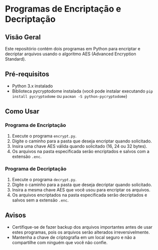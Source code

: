 # Programas de Encriptação e Decriptação

## Visão Geral
Este repositório contém dois programas em Python para encriptar e decriptar arquivos usando o algoritmo AES (Advanced Encryption Standard).

## Pré-requisitos
- Python 3.x instalado
- Biblioteca pycryptodome instalada (você pode instalar executando `pip install pycryptodome` ou `pacman -S python-pycryptodome`)

## Como Usar

### Programa de Encriptação
1. Execute o programa `encrypt.py`.
2. Digite o caminho para a pasta que deseja encriptar quando solicitado.
3. Insira uma chave AES válida quando solicitado (16, 24 ou 32 bytes).
4. Os arquivos na pasta especificada serão encriptados e salvos com a extensão `.enc`.

### Programa de Decriptação
1. Execute o programa `decrypt.py`.
2. Digite o caminho para a pasta que deseja decriptar quando solicitado.
3. Insira a mesma chave AES que você usou para encriptar os arquivos.
4. Os arquivos encriptados na pasta especificada serão decriptados e salvos sem a extensão `.enc`.

## Avisos
- Certifique-se de fazer backup dos arquivos importantes antes de usar estes programas, pois os arquivos serão alterados irreversivelmente.
- Mantenha a chave de criptografia em um local seguro e não a compartilhe com ninguém que você não confie.